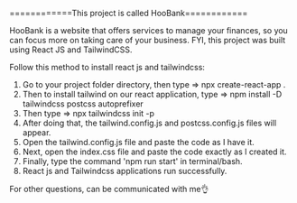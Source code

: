 ============This project is called HooBank============

HooBank is a website that offers services to manage your finances, so you can focus more on taking care of your business. 
FYI, this project was built using React JS and TailwindCSS.

Follow this method to install react js and tailwindcss:
1) Go to your project folder directory, then type => npx create-react-app .
2) Then to install tailwind on our react application, type => npm install -D tailwindcss postcss autoprefixer
3) Then type => npx tailwindcss init -p
4) After doing that, the tailwind.config.js and postcss.config.js files will appear.
5) Open the tailwind.config.js file and paste the code as I have it.
6) Next, open the index.css file and paste the code exactly as I created it.
7) Finally, type the command 'npm run start' in terminal/bash.
8) React js and Tailwindcss applications run successfully.

For other questions, can be communicated with me👌
